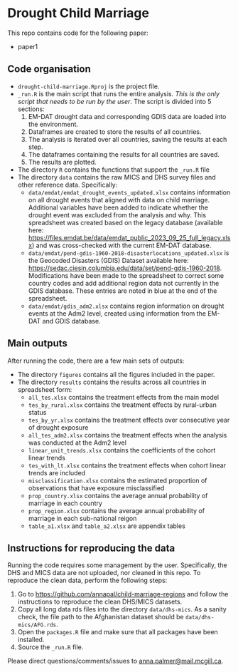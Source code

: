 # Drought Child Marriage

This repo contains code for the following paper:
- paper1

## Code organisation
- `drought-child-marriage.Rproj` is the project file.
- `_run.R` is the main script that runs the entire analysis. *This is the only script that needs to be run by the user*. The script is divided into 5 sections:
    1. EM-DAT drought data and corresponding GDIS data are loaded into the environment.
    2. Dataframes are created to store the results of all countries.
    3. The analysis is iterated over all countries, saving the results at each step.
    4. The dataframes containing the results for all countries are saved.
    5. The results are plotted.
- The directory `R` contains the functions that support the `_run.R` file
- The directory `data` contains the raw MICS and DHS survey files and other reference data. Specifically:
    - `data/emdat/emdat_drought_events_updated.xlsx` contains information on all drought events that aligned with data on child marriage. Additional variables have been added to indicate whether the drought event was excluded from the analysis and why. This spreadsheet was created based on the legacy database (available here: https://files.emdat.be/data/emdat_public_2023_09_25_full_legacy.xlsx) and was cross-checked with the current EM-DAT database.
    - `data/emdat/pend-gdis-1960-2018-disasterlocations_updated.xlsx` is the Geocoded Disasters (GDIS) Dataset available here: https://sedac.ciesin.columbia.edu/data/set/pend-gdis-1960-2018. Modifications have been made to the spreadsheet to correct some country codes and add additional region data not currently in the GDIS database. These entries are noted in blue at the end of the spreadsheet.
    - `data/emdat/gdis_adm2.xlsx` contains region information on drought events at the Adm2 level, created using information from the EM-DAT and GDIS database.

## Main outputs
After running the code, there are a few main sets of outputs:
- The directory `figures` contains all the figures included in the paper.
- The directory `results` contains the results across all countries in spreadsheet form:
  - `all_tes.xlsx` contains the treatment effects from the main model
  - `tes_by_rural.xlsx` contains the treatment effects by rural-urban status
  - `tes_by_yr.xlsx` contains the treatment effects over consecutive year of drought exposure
  - `all_tes_adm2.xlsx` contains the treatment effects when the analysis was conducted at the Adm2 level
  - `linear_unit_trends.xlsx` contains the coefficients of the cohort linear trends
  - `tes_with_lt.xlsx` contains the treatment effects when cohort linear trends are included
  - `misclassification.xlsx` contains the estimated proportion of observations that have exposure misclassified
  - `prop_country.xlsx` contains the average annual probability of marriage in each country
  - `prop_region.xlsx` contains the average annual probability of marriage in each sub-national reigon
  - `table_a1.xlsx` and `table_a2.xlsx` are appendix tables
  
## Instructions for reproducing the data
Running the code requires some management by the user. Specifically, the DHS and MICS data are not uploaded, nor cleaned in this repo. To reproduce the clean data, perform the following steps:
1. Go to https://github.com/annapal/child-marriage-regions and follow the instructions to reproduce the clean DHS/MICS datasets.
2. Copy all long data rds files into the directory `data/dhs-mics`. As a sanity check, the file path to the Afghanistan dataset should be `data/dhs-mics/AFG.rds`.
3. Open the `packages.R` file and make sure that all packages have been installed.
4. Source the `_run.R` file.

Please direct questions/comments/issues to anna.palmer@mail.mcgill.ca.


